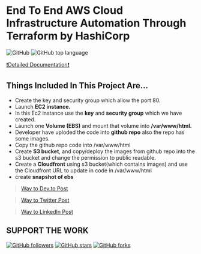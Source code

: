 # End To End AWS Cloud Infrastructure Automation Through Terraform by HashiCorp

![GitHub](https://img.shields.io/github/license/hrshmistry/Cloud-Automation-Terraform)
![GitHub top language](https://img.shields.io/github/languages/top/hrshmistry/Cloud-Automation-Terraform)

[❗Detailed Documentation❗](https://dev.to/hrshmistry/end-to-end-aws-cloud-infrastructure-automation-through-terraform-by-hashicorp-2gkl)

## Things Included In This Project Are...

- Create the key and security group which allow the port 80.
- Launch **EC2 instance.**
- In this Ec2 instance use the **key** and **security group** which we have created.
- Launch one **Volume (EBS)** and mount that volume into **/var/www/html.**
- Developer have uploded the code into **github repo** also the repo has some images.
- Copy the github repo code into /var/www/html
- Create **S3 bucket**, and copy/deploy the images from github repo into the s3 bucket and change the permission to public readable.
- Create a **Cloudfront** using s3 bucket(which contains images) and use the Cloudfront URL to  update in code in /var/www/html
- create **snapshot of ebs**

> [Way to Dev.to Post](https://dev.to/hrshmistry/end-to-end-aws-cloud-infrastructure-automation-through-terraform-by-hashicorp-2gkl)

> [Way to Twitter Post](https://twitter.com/ThePracticalDev/status/1274480904816209920)

> [Way to LinkedIn Post](https://www.linkedin.com/posts/hrshmistry_end-to-end-aws-cloud-infrastructure-automation-activity-6680305773630808064-6ZZ4)

## SUPPORT THE WORK

[![GitHub followers](https://img.shields.io/github/followers/hrshmistry?style=social)](https://github.com/hrshmistry?tab=followers)
[![GitHub stars](https://img.shields.io/github/stars/hrshmistry/Cloud-Automation-Terraform?style=social)](https://github.com/hrshmistry/Cloud-Automation-Terraform/stargazers)
[![GitHub forks](https://img.shields.io/github/forks/hrshmistry/Cloud-Automation-Terraform?style=social)](https://github.com/hrshmistry/Cloud-Automation-Terraform/network/members)
